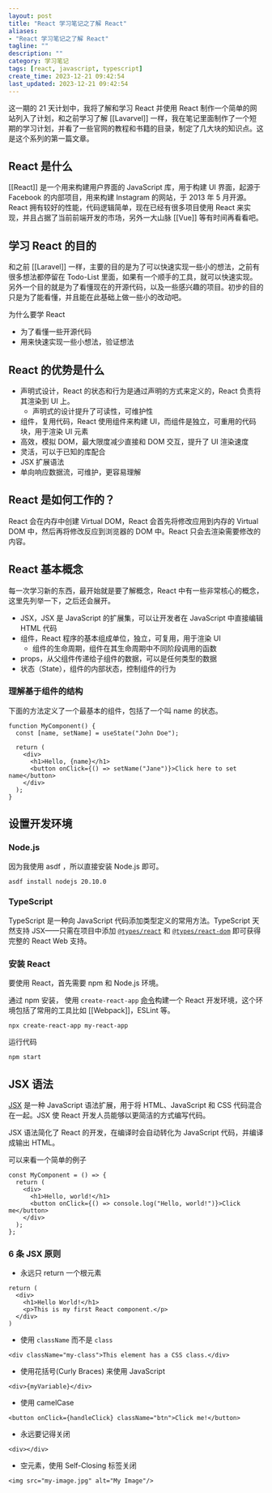 ```yaml
---
layout: post
title: "React 学习笔记之了解 React"
aliases:
- "React 学习笔记之了解 React"
tagline: ""
description: ""
category: 学习笔记
tags: [react, javascript, typescript]
create_time: 2023-12-21 09:42:54
last_updated: 2023-12-21 09:42:54
---
```


这一期的 21 天计划中，我将了解和学习 React 并使用 React 制作一个简单的网站列入了计划，和之前学习了解 [[Lavarvel]] 一样，我在笔记里面制作了一个短期的学习计划，并看了一些官网的教程和书籍的目录，制定了几大块的知识点。这是这个系列的第一篇文章。

## React 是什么

[[React]] 是一个用来构建用户界面的 JavaScript 库，用于构建 UI 界面，起源于 Facebook 的内部项目，用来构建 Instagram 的网站，于 2013 年 5 月开源。React 拥有较好的性能，代码逻辑简单，现在已经有很多项目使用 React 来实现，并且占据了当前前端开发的市场，另外一大山脉 [[Vue]] 等有时间再看看吧。

## 学习 React 的目的

和之前 [[Laravel]] 一样，主要的目的是为了可以快速实现一些小的想法，之前有很多想法都停留在 Todo-List 里面，如果有一个顺手的工具，就可以快速实现。另外一个目的就是为了看懂现在的开源代码，以及一些感兴趣的项目。初步的目的只是为了能看懂，并且能在此基础上做一些小的改动吧。

为什么要学 React

- 为了看懂一些开源代码
- 用来快速实现一些小想法，验证想法

## React 的优势是什么

- 声明式设计，React 的状态和行为是通过声明的方式来定义的，React 负责将其渲染到 UI 上。
  - 声明式的设计提升了可读性，可维护性
- 组件，复用代码，React 使用组件来构建 UI，而组件是独立，可重用的代码块，用于渲染 UI 元素
- 高效，模拟 DOM，最大限度减少直接和 DOM 交互，提升了 UI 渲染速度
- 灵活，可以于已知的库配合
- JSX 扩展语法
- 单向响应数据流，可维护，更容易理解

## React 是如何工作的？

React 会在内存中创建 Virtual DOM，React 会首先将修改应用到内存的 Virtual DOM 中，然后再将修改反应到浏览器的 DOM 中。React 只会去渲染需要修改的内容。

## React 基本概念

每一次学习新的东西，最开始就是要了解概念，React 中有一些非常核心的概念，这里先列举一下，之后还会展开。

- JSX，JSX 是 JavaScript 的扩展集，可以让开发者在 JavaScript 中直接编辑 HTML 代码
- 组件，React 程序的基本组成单位，独立，可复用，用于渲染 UI
  - 组件的生命周期，组件在其生命周期中不同阶段调用的函数
- props，从父组件传递给子组件的数据，可以是任何类型的数据
- 状态（State），组件的内部状态，控制组件的行为

### 理解基于组件的结构

下面的方法定义了一个最基本的组件，包括了一个叫 name 的状态。

```
function MyComponent() {
  const [name, setName] = useState("John Doe");

  return (
    <div>
      <h1>Hello, {name}</h1>
      <button onClick={() => setName("Jane")}>Click here to set name</button>
    </div>
  );
}
```

## 设置开发环境

### Node.js

因为我使用 asdf ，所以直接安装 Node.js 即可。

```
asdf install nodejs 20.10.0
```

### TypeScript

TypeScript 是一种向 JavaScript 代码添加类型定义的常用方法。TypeScript 天然支持 JSX——只需在项目中添加 [`@types/react`](https://www.npmjs.com/package/@types/react) 和 [`@types/react-dom`](https://www.npmjs.com/package/@types/react-dom) 即可获得完整的 React Web 支持。

### 安装 React

要使用 React，首先需要 npm 和 Node.js 环境。

通过 npm 安装， 使用 `create-react-app` [命令](https://github.com/facebook/create-react-app)构建一个 React 开发环境，这个环境包括了常用的工具比如 [[Webpack]]，ESLint 等。

```
npx create-react-app my-react-app
```

运行代码

```
npm start
```

## JSX 语法

[JSX](https://legacy.reactjs.org/docs/introducing-jsx.html) 是一种 JavaScript 语法扩展，用于将 HTML、JavaScript 和 CSS 代码混合在一起。JSX 使 React 开发人员能够以更简洁的方式编写代码。

JSX 语法简化了 React 的开发，在编译时会自动转化为 JavaScript 代码，并编译成输出 HTML。

可以来看一个简单的例子

```
const MyComponent = () => {
  return (
    <div>
      <h1>Hello, world!</h1>
      <button onClick={() => console.log("Hello, world!")}>Click me</button>
    </div>
  );
};
```

### 6 条 JSX 原则

- 永远只 return 一个根元素

```
return (
  <div>
    <h1>Hello World!</h1>
    <p>This is my first React component.</p>
  </div>
)
```

- 使用 `className` 而不是 `class`

```
<div className="my-class">This element has a CSS class.</div>
```

- 使用花括号(Curly Braces) 来使用 JavaScript

```
<div>{myVariable}</div>
```

- 使用 camelCase

```
<button onClick={handleClick} className="btn">Click me!</button>
```

- 永远要记得关闭

```
<div></div>
```

- 空元素，使用 Self-Closing 标签关闭

```
<img src="my-image.jpg" alt="My Image"/>

```

